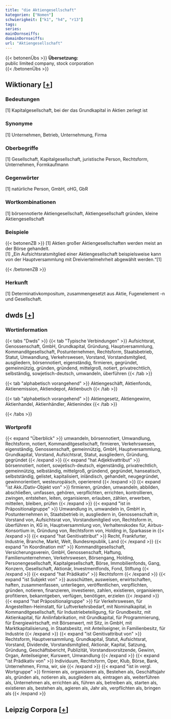 ```yaml
---
title: "die Aktiengesellschaft"
kategorien: ["Nomen"]
schwierigkeit: ["k1", "h4", "r13"]
tags:
series:
mainDornseiffs:
domainDornseiffs:
url: "Aktiengesellschaft"
---
```


{{< betonenÜbs >}}
**Übersetzung:**  
public limited company, stock corporation  
{{< /betonenÜbs >}}

## Wiktionary [[+](https://de.wiktionary.org/wiki/Aktiengesellschaft)]

### Bedeutungen
[1] Kapitalgesellschaft, bei der das Grundkapital in Aktien zerlegt ist  

### Synonyme
[1] Unternehmen, Betrieb, Unternehmung, Firma  

### Oberbegriffe
[1] Gesellschaft, Kapitalgesellschaft, juristische Person, Rechtsform, Unternehmen, Formkaufmann  

### Gegenwörter
[1] natürliche Person, GmbH, oHG, GbR  

### Wortkombinationen
[1] börsennotierte Aktiengesellschaft, Aktiengesellschaft gründen, kleine Aktiengesellschaft  

### Beispiele
{{< betonenZB >}}
[1] Aktien großer Aktiengesellschaften werden meist an der Börse gehandelt.  
[1] „Ein Aufsichtsratsmitglied einer Aktiengesellschaft beispielsweise kann von der Hauptversammlung mit Dreiviertelmehrheit abgewählt werden.“[1]  

{{< /betonenZB >}}
### Herkunft
[1] Determinativkompositum, zusammengesetzt aus Aktie, Fugenelement -n  und Gesellschaft.  



## dwds [[+](https://www.dwds.de/wb/Aktiengesellschaft)]

### Wortinformation
{{< tabs "Dwds" >}}
{{< tab "Typische Verbindungen" >}}
Aufsichtsrat, Genossenschaft, GmbH, Grundkapital, Gründung, Hauptversammlung, Kommanditgesellschaft, Postunternehmen, Rechtsform, Staatsbetrieb, Statut, Umwandlung, Verkehrswesen, Vorstand, Vorstandsmitglied, ausgliedern, börsennotiert, eigenständig, firmieren, gegründet, gemeinnützig, gründen, gründend, mittelgroß, notiert, privatrechtlich, selbständig, sowjetisch-deutsch, umwandeln, überführen
{{< /tab >}}

{{< tab "alphabetisch vorangehend" >}}
Aktiengeschäft, Aktienfonds, Aktienemission, Aktiendepot, Aktienbuch
{{< /tab >}}

{{< tab "alphabetisch vorangehend" >}}
Aktiengesetz, Aktiengewinn, Aktienhandel, Aktienhändler, Aktienindex
{{< /tab >}}

{{< /tabs >}}

### Wortprofil
{{< expand "Überblick" >}} umwandeln, börsennotiert, Umwandlung, Rechtsform, notiert, Kommanditgesellschaft, firmieren, Verkehrswesen, eigenständig, Genossenschaft, gemeinnützig, GmbH, Hauptversammlung, Grundkapital, Vorstand, Aufsichtsrat, Statut, ausgliedern, Gründung, gegründet {{< /expand >}}
{{< expand "hat Adjektivattribut" >}} börsennotiert, notiert, sowjetisch-deutsch, eigenständig, privatrechtlich, gemeinnützig, selbständig, mittelgroß, gründend, gegründet, hanseatisch, selbstständig, gelistet, kapitalisiert, inländisch, gehandelt, neugegründet, gewinnorientiert, westeuropäisch, operierend {{< /expand >}}
{{< expand "ist Akk./Dativ-Objekt von" >}} firmieren, gründen, umwandeln, abbilden, abschließen, umfassen, gehören, verpflichten, errichten, kontrollieren, zwingen, entstehen, leiten, organisieren, erlauben, zählen, erwerben, mitteilen, bleiben, prüfen {{< /expand >}}
{{< expand "ist in Präpositionalgruppe" >}} Umwandlung in, umwandeln in, GmbH in, Postunternehmen in, Staatsbetrieb in, ausgliedern in, Genossenschaft in, Vorstand von, Aufsichtsrat von, Vorstandsmitglied von, Rechtsform in, überführen in, KG in, Hauptversammlung von, Verhaltenskodex für, Airbus-Konsortium in, Gründung von, Rechtsform von, Holding in, Sparkasse in {{< /expand >}}
{{< expand "hat Genitivattribut" >}} Recht, Frankfurter, Industrie, Branche, Markt, Welt, Bundesrepublik, Land {{< /expand >}}
{{< expand "in Koordination mit" >}} Kommanditgesellschaft, Versicherungsverein, GmbH, Genossenschaft, Haftung, Familienunternehmen, Verkehrswesen, Börsengang, Holding, Personengesellschaft, Kapitalgesellschaft, Börse, Immobilienfonds, Gang, Konzern, Gesellschaft, Aktionär, Investmentfonds, Fond, Stiftung {{< /expand >}}
{{< expand "hat Prädikativ" >}} Rechtsform {{< /expand >}}
{{< expand "ist Subjekt von" >}} ausschütten, ausweisen, erwirtschaften, haften, zusammenfassen, unterliegen, veröffentlichen, verpflichten, gründen, notieren, finanzieren, investieren, zahlen, existieren, organisieren, profitieren, bekanntgeben, verfügen, benötigen, erzielen {{< /expand >}}
{{< expand "hat Präpositionalgruppe" >}} für Verkehrswesen, für Angestellten-Heimstatt, für Luftverkehrsbedarf, mit Nominalkapital, in Kommanditgesellschaft, für Industriebeteiligung, für Grundbesitz, mit Aktienkapital, für Anilinfabrikation, mit Grundkapital, für Programmierung, für Energiewirtschaft, mit Börsenwert, mit Sitz, in GmbH, mit Marktkapitalisierung, in Staatsbesitz, mit Anteilseigner, in Familienbesitz, für Industrie {{< /expand >}}
{{< expand "ist Genitivattribut von" >}} Rechtsform, Hauptversammlung, Grundkapital, Statut, Aufsichtsrat, Vorstand, Dividende, Vorstandsmitglied, Aktionär, Kapital, Satzung, Gründung, Geschäftsbericht, Publizität, Vorstandsvorsitzende, Gewinn, Organ, Anteilseigner, Kurswert, Umwandlung {{< /expand >}}
{{< expand "ist Prädikativ von" >}} Individuum, Rechtsform, Oper, Klub, Börse, Bank, Unternehmen, Firma, wir, sie {{< /expand >}}
{{< expand "ist in vergl. Wortgruppe" >}} firmieren als, organisieren als, Bestehen als, Geschäftsjahr als, gründen als, notieren als, ausgliedern als, eintragen als, weiterführen als, Unternehmen als, errichten als, führen als, betreiben als, starten als, existieren als, bestehen als, agieren als, Jahr als, verpflichten als, bringen als {{< /expand >}}

## Leipzig Corpora [[+](https://corpora.uni-leipzig.de/en/res?word=Aktiengesellschaft&corpusId=deu_newscrawl-public_2018)]

